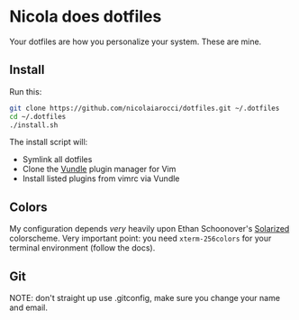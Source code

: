 # Nicola does dotfiles
Your dotfiles are how you personalize your system. These are mine.

## Install
Run this:

```sh
git clone https://github.com/nicolaiarocci/dotfiles.git ~/.dotfiles
cd ~/.dotfiles
./install.sh
```

The install script will:
* Symlink all dotfiles
* Clone the [Vundle](https://github.com/gmarik/vundle) plugin manager for Vim
* Install listed plugins from vimrc via Vundle

## Colors
My configuration depends _very_ heavily upon Ethan Schoonover's
[Solarized](http://ethanschoonover.com/solarized) colorscheme. Very important
point: you need `xterm-256colors` for your terminal environment (follow the
docs). 

## Git
NOTE: don't straight up use .gitconfig, make sure you change your name and
email.
